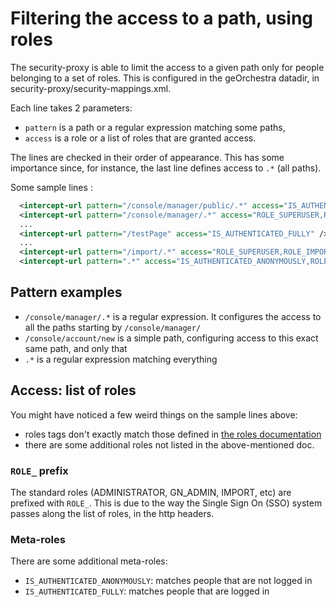 # Filtering the access to a path, using roles

The security-proxy is able to limit the access to a given path only for people belonging to a set of roles.
This is configured in the geOrchestra datadir, in security-proxy/security-mappings.xml.

Each line takes 2 parameters:
- `pattern` is a path or a regular expression matching some paths,
- `access` is a role or a list of roles that are granted access.

The lines are checked in their order of appearance. This has some importance since, for instance, the last line defines access to `.*` (all paths).

Some sample lines : 
```xml
  <intercept-url pattern="/console/manager/public/.*" access="IS_AUTHENTICATED_ANONYMOUSLY" />
  <intercept-url pattern="/console/manager/.*" access="ROLE_SUPERUSER,ROLE_ORGADMIN" />
  ...
  <intercept-url pattern="/testPage" access="IS_AUTHENTICATED_FULLY" />
  ...
  <intercept-url pattern="/import/.*" access="ROLE_SUPERUSER,ROLE_IMPORT" />
  <intercept-url pattern=".*" access="IS_AUTHENTICATED_ANONYMOUSLY,ROLE_USER,ROLE_GN_EDITOR,ROLE_GN_REVIEWER,ROLE_GN_ADMIN,ROLE_ADMINISTRATOR,ROLE_SUPERUSER,ROLE_ORGADMIN" />
```

## Pattern examples

- `/console/manager/.*` is a regular expression. It configures the access to all the paths starting by `/console/manager/`
- `/console/account/new` is a simple path, configuring access to this exact same path, and only that
- `.*` is a regular expression matching everything

## Access: list of roles

You might have noticed a few weird things on the sample lines above:

- roles tags don't exactly match those defined in [the roles documentation](../../admin_guide/users_management/roles.md)
- there are some additional roles not listed in the above-mentioned doc.

### `ROLE_` prefix

The standard roles (ADMINISTRATOR, GN_ADMIN, IMPORT, etc) are prefixed with `ROLE_`. This is due to the way the Single Sign On (SSO) system passes along the list of roles, in the http headers.

### Meta-roles

There are some additional meta-roles:

- `IS_AUTHENTICATED_ANONYMOUSLY`: matches people that are not logged in
- `IS_AUTHENTICATED_FULLY`: matches people that are logged in